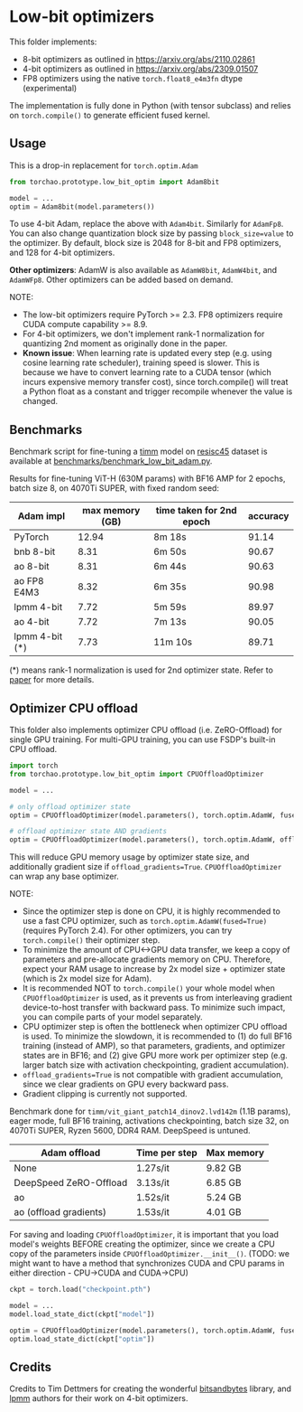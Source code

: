 # Low-bit optimizers

This folder implements:

- 8-bit optimizers as outlined in https://arxiv.org/abs/2110.02861
- 4-bit optimizers as outlined in https://arxiv.org/abs/2309.01507
- FP8 optimizers using the native `torch.float8_e4m3fn` dtype (experimental)

The implementation is fully done in Python (with tensor subclass) and relies on `torch.compile()` to generate efficient fused kernel.

## Usage

This is a drop-in replacement for `torch.optim.Adam`

```python
from torchao.prototype.low_bit_optim import Adam8bit

model = ...
optim = Adam8bit(model.parameters())
```

To use 4-bit Adam, replace the above with `Adam4bit`. Similarly for `AdamFp8`. You can also change quantization block size by passing `block_size=value` to the optimizer. By default, block size is 2048 for 8-bit and FP8 optimizers, and 128 for 4-bit optimizers.

**Other optimizers**: AdamW is also available as `AdamW8bit`, `AdamW4bit`, and `AdamWFp8`. Other optimizers can be added based on demand.

NOTE:
- The low-bit optimizers require PyTorch >= 2.3. FP8 optimizers require CUDA compute capability >= 8.9.
- For 4-bit optimizers, we don't implement rank-1 normalization for quantizing 2nd moment as originally done in the paper.
- **Known issue**: When learning rate is updated every step (e.g. using cosine learning rate scheduler), training speed is slower. This is because we have to convert learning rate to a CUDA tensor (which incurs expensive memory transfer cost), since torch.compile() will treat a Python float as a constant and trigger recompile whenever the value is changed.

## Benchmarks

Benchmark script for fine-tuning a [timm](https://github.com/huggingface/pytorch-image-models) model on [resisc45](https://huggingface.co/datasets/timm/resisc45) dataset is available at [benchmarks/benchmark_low_bit_adam.py](../../../benchmarks/benchmark_low_bit_adam.py).

Results for fine-tuning ViT-H (630M params) with BF16 AMP for 2 epochs, batch size 8, on 4070Ti SUPER, with fixed random seed:

Adam impl      | max memory (GB) | time taken for 2nd epoch | accuracy
---------------|-----------------|--------------------------|----------
PyTorch        | 12.94           |  8m 18s                  | 91.14
bnb 8-bit      |  8.31           |  6m 50s                  | 90.67
ao 8-bit       |  8.31           |  6m 44s                  | 90.63
ao FP8 E4M3    |  8.32           |  6m 35s                  | 90.98
lpmm 4-bit     |  7.72           |  5m 59s                  | 89.97
ao 4-bit       |  7.72           |  7m 13s                  | 90.05
lpmm 4-bit (*) |  7.73           | 11m 10s                  | 89.71

(*) means rank-1 normalization is used for 2nd optimizer state. Refer to [paper](https://arxiv.org/abs/2309.01507) for more details.

## Optimizer CPU offload

This folder also implements optimizer CPU offload (i.e. ZeRO-Offload) for single GPU training. For multi-GPU training, you can use FSDP's built-in CPU offload.

```python
import torch
from torchao.prototype.low_bit_optim import CPUOffloadOptimizer

model = ...

# only offload optimizer state
optim = CPUOffloadOptimizer(model.parameters(), torch.optim.AdamW, fused=True)

# offload optimizer state AND gradients
optim = CPUOffloadOptimizer(model.parameters(), torch.optim.AdamW, offload_gradients=True, fused=True)
```

This will reduce GPU memory usage by optimizer state size, and additionally gradient size if `offload_gradients=True`. `CPUOffloadOptimizer` can wrap any base optimizer.

NOTE:
- Since the optimizer step is done on CPU, it is highly recommended to use a fast CPU optimizer, such as `torch.optim.AdamW(fused=True)` (requires PyTorch 2.4). For other optimizers, you can try `torch.compile()` their optimizer step.
- To minimize the amount of CPU<->GPU data transfer, we keep a copy of parameters and pre-allocate gradients memory on CPU. Therefore, expect your RAM usage to increase by 2x model size + optimizer state (which is 2x model size for Adam).
- It is recommended NOT to `torch.compile()` your whole model when `CPUOffloadOptimizer` is used, as it prevents us from interleaving gradient device-to-host transfer with backward pass. To minimize such impact, you can compile parts of your model separately.
- CPU optimizer step is often the bottleneck when optimizer CPU offload is used. To minimize the slowdown, it is recommended to (1) do full BF16 training (instead of AMP), so that parameters, gradients, and optimizer states are in BF16; and (2) give GPU more work per optimizer step (e.g. larger batch size with activation checkpointing, gradient accumulation).
- `offload_gradients=True` is not compatible with gradient accumulation, since we clear gradients on GPU every backward pass.
- Gradient clipping is currently not supported.

Benchmark done for `timm/vit_giant_patch14_dinov2.lvd142m` (1.1B params), eager mode, full BF16 training, activations checkpointing, batch size 32, on 4070Ti SUPER, Ryzen 5600, DDR4 RAM. DeepSpeed is untuned.

Adam offload           | Time per step | Max memory
-----------------------|---------------|------------
None                   | 1.27s/it      | 9.82 GB
DeepSpeed ZeRO-Offload | 3.13s/it      | 6.85 GB
ao                     | 1.52s/it      | 5.24 GB
ao (offload gradients) | 1.53s/it      | 4.01 GB

For saving and loading `CPUOffloadOptimizer`, it is important that you load model's weights BEFORE creating the optimizer, since we create a CPU copy of the parameters inside `CPUOffloadOptimizer.__init__()`. (TODO: we might want to have a method that synchronizes CUDA and CPU params in either direction - CPU->CUDA and CUDA->CPU)

```python
ckpt = torch.load("checkpoint.pth")

model = ...
model.load_state_dict(ckpt["model"])

optim = CPUOffloadOptimizer(model.parameters(), torch.optim.AdamW, fused=True)
optim.load_state_dict(ckpt["optim"])
```

## Credits

Credits to Tim Dettmers for creating the wonderful [bitsandbytes](https://github.com/TimDettmers/bitsandbytes) library, and [lpmm](https://github.com/thu-ml/low-bit-optimizers) authors for their work on 4-bit optimizers.

